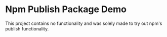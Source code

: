 # Npm Publish Package Demo

This project contains no functionality and was solely made to try out npm's publish functionality.